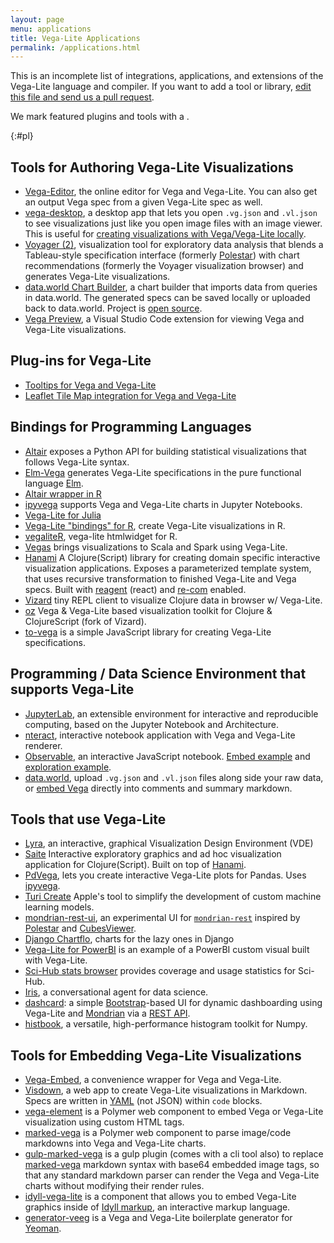 ```yaml
---
layout: page
menu: applications
title: Vega-Lite Applications
permalink: /applications.html
---
```


This is an incomplete list of integrations, applications, and extensions of the Vega-Lite language and compiler. If you want to add a tool or library, [edit this file and send us a pull request](https://github.com/vega/vega-lite/blob/master/site/usage/applications.md).

We mark featured plugins and tools with a <span class="octicon octicon-star"></span>.

{:#pl}
## Tools for Authoring Vega-Lite Visualizations

- <span class="octicon octicon-star"></span> [Vega-Editor](https://vega.github.io/editor/), the online editor for Vega and Vega-Lite.  You can also get an output Vega spec from a given Vega-Lite spec as well.
- <span class="octicon octicon-star"></span> [vega-desktop](https://github.com/kristw/vega-desktop), a desktop app that lets you open `.vg.json` and `.vl.json` to see visualizations just like you open image files with an image viewer. This is useful for [creating visualizations with Vega/Vega-Lite locally](https://medium.com/@kristw/create-visualizations-with-vega-on-your-machine-using-your-preferred-editor-529e1be875c0).
- <span class="octicon octicon-star"></span> [Voyager (2)](https://github.com/vega/voyager), visualization tool for exploratory data analysis that blends a Tableau-style specification interface (formerly [Polestar](https://github.com/vega/polestar)) with chart recommendations (formerly the Voyager visualization browser) and generates Vega-Lite visualizations.
- [data.world Chart Builder](https://data.world/integrations/chart-builder), a chart builder that imports data from queries in data.world. The generated specs can be saved locally or uploaded back to data.world. Project is [open source](https://github.com/datadotworld/chart-builder).
- [Vega Preview](https://marketplace.visualstudio.com/items?itemName=mdk.vega-preview), a Visual Studio Code extension for viewing Vega and Vega-Lite visualizations.

## Plug-ins for Vega-Lite

-   <span class="octicon octicon-star"></span> [Tooltips for Vega and Vega-Lite](https://github.com/vega/vega-lite-tooltip)
-   <span class="octicon octicon-star"></span> [Leaflet Tile Map integration for Vega and Vega-Lite](https://github.com/nyurik/leaflet-vega)


## Bindings for Programming Languages

-   <span class="octicon octicon-star"></span> [Altair](https://altair-viz.github.io) exposes a Python API for building statistical visualizations that follows Vega-Lite syntax.
-   <span class="octicon octicon-star"></span> [Elm-Vega](http://package.elm-lang.org/packages/gicentre/elm-vega/latest) generates Vega-Lite specifications in the pure functional language [Elm](http://elm-lang.org).
-  [Altair wrapper in R](https://vegawidget.github.io/altair/)
-   [ipyvega](https://github.com/vega/ipyvega) supports Vega and Vega-Lite charts in Jupyter Notebooks.
-   [Vega-Lite for Julia](https://github.com/fredo-dedup/VegaLite.jl)
-   [Vega-Lite "bindings" for R](https://github.com/hrbrmstr/vegalite), create Vega-Lite visualizations in R.
-   [vegaliteR](https://github.com/timelyportfolio/vegaliteR), vega-lite htmlwidget for R.
-   [Vegas](https://github.com/aishfenton/Vegas) brings visualizations to Scala and Spark using Vega-Lite.
-   [Hanami](https://github.com/jsa-aerial/hanami)  A Clojure(Script) library for creating domain specific interactive visualization applications. Exposes a parameterized template system, that uses recursive transformation to finished Vega-Lite and Vega specs. Built with [reagent](http://reagent-project.github.io/) (react) and [re-com](https://github.com/Day8/re-com) enabled.
-   [Vizard](https://github.com/yieldbot/vizard) tiny REPL client to visualize Clojure data in browser w/ Vega-Lite.
-   [oz](https://github.com/metasoarous/oz) Vega & Vega-Lite based visualization toolkit for Clojure & ClojureScript (fork of Vizard).
-   [to-vega](https://github.com/gjmcn/to-vega) is a simple JavaScript library for creating Vega-Lite specifications.



## Programming / Data Science Environment that supports Vega-Lite

-   <span class="octicon octicon-star"></span> [JupyterLab](https://github.com/jupyterlab/jupyterlab), an extensible environment for interactive and reproducible computing, based on the Jupyter Notebook and Architecture.
-   [nteract](https://github.com/nteract/nteract), interactive notebook application with Vega and Vega-Lite renderer.
-   <span class="octicon octicon-star"></span> [Observable](https://beta.observablehq.com/), an interactive JavaScript notebook. [Embed example](https://beta.observablehq.com/@domoritz/hello-vega-embed) and [exploration example](https://beta.observablehq.com/@mbostock/exploring-data-with-vega-lite).
-   [data.world](https://data.world), upload `.vg.json` and `.vl.json` files along side your raw data, or [embed Vega](https://docs.data.world/tutorials/markdown/#vega-and-vega-lite) directly into comments and summary markdown.

## Tools that use Vega-Lite

-   [Lyra](https://github.com/vega/lyra), an interactive, graphical Visualization Design Environment (VDE)
-   [Saite](https://github.com/jsa-aerial/saite) Interactive exploratory graphics and ad hoc visualization application for Clojure(Script). Built on top of [Hanami](https://github.com/jsa-aerial/hanami).
-   <span class="octicon octicon-star"></span> [PdVega](https://jakevdp.github.io/pdvega/), lets you create interactive Vega-Lite plots for Pandas. Uses [ipyvega](https://github.com/vega/ipyvega).
-   [Turi Create](https://github.com/apple/turicreate) Apple's tool to simplify the development of custom machine learning models.
-   [mondrian-rest-ui](https://github.com/jazzido/mondrian-rest-ui), an experimental UI for [`mondrian-rest`](https://github.com/jazzido/mondrian-rest) inspired by [Polestar](https://github.com/vega/polestar) and [CubesViewer](https://github.com/jjmontesl/cubesviewer).
-   [Django Chartflo](https://github.com/synw/django-chartflo), charts for the lazy ones in Django
-   [Vega-Lite for PowerBI](https://github.com/Microsoft/vegalite-for-powerbi/) is an example of a PowerBI custom visual built with Vega-Lite.
-   [Sci-Hub stats browser](https://github.com/greenelab/scihub) provides coverage and usage statistics for Sci-Hub.
-   [Iris](https://hackernoon.com/a-conversational-agent-for-data-science-4ae300cdc220), a conversational agent for data science.
-   [dashcard](https://github.com/scottcame/dashcard): a simple [Bootstrap](https://getbootstrap.com/)-based UI for dynamic dashboarding using Vega-Lite and [Mondrian](https://community.hds.com/docs/DOC-1009853) via a [REST API](https://github.com/ojbc/mondrian-rest).
-   [histbook](https://github.com/diana-hep/histbook), a versatile, high-performance histogram toolkit for Numpy.


## Tools for Embedding Vega-Lite Visualizations

-   <span class="octicon octicon-star"></span> [Vega-Embed](https://github.com/vega/vega-embed), a convenience wrapper for Vega and Vega-Lite.
-   <span class="octicon octicon-star"></span> [Visdown](http://visdown.com), a web app to create Vega-Lite visualizations in Markdown. Specs are written in [YAML](http://www.yaml.org/) (not JSON) within `code` blocks.
-   [vega-element](https://www.webcomponents.org/element/PolymerVis/vega-element) is a Polymer web component to embed Vega or Vega-Lite visualization using custom HTML tags.
-   [marked-vega](https://www.webcomponents.org/element/PolymerVis/marked-vega) is a Polymer web component to parse image/code markdowns into Vega and Vega-Lite charts.
-   [gulp-marked-vega](https://github.com/e2fyi/gulp-marked-vega) is a gulp plugin (comes with a cli tool also) to replace [marked-vega](https://www.webcomponents.org/element/PolymerVis/marked-vega) markdown syntax with base64 embedded image tags, so that any standard markdown parser can render the Vega and Vega-Lite charts without modifying their render rules.
-   [idyll-vega-lite](https://github.com/idyll-lang/idyll-vega-lite) is a component that allows you to embed Vega-Lite graphics inside of [Idyll markup](https://idyll-lang.org), an interactive markup language.
-   [generator-veeg](https://github.com/millette/generator-veeg) is a Vega and Vega-Lite boilerplate generator for [Yeoman](http://yeoman.io/).
